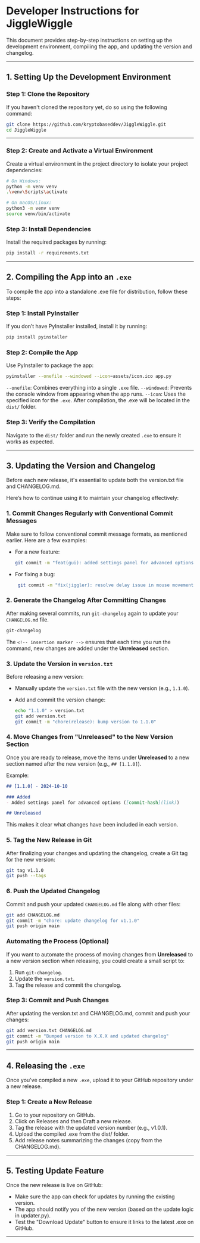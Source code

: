 # Developer Instructions for JiggleWiggle

This document provides step-by-step instructions on setting up the development environment, compiling the app, and updating the version and changelog.

---

## 1. Setting Up the Development Environment

### Step 1: Clone the Repository

If you haven't cloned the repository yet, do so using the following command:

```bash
git clone https://github.com/kryptobaseddev/JiggleWiggle.git
cd JiggleWiggle
```

---

### Step 2: Create and Activate a Virtual Environment

Create a virtual environment in the project directory to isolate your project dependencies:

```bash
# On Windows:
python -m venv venv
.\venv\Scripts\activate

# On macOS/Linux:
python3 -m venv venv
source venv/bin/activate
```

### Step 3: Install Dependencies

Install the required packages by running:

```bash
pip install -r requirements.txt
```

---

## 2. Compiling the App into an `.exe`

To compile the app into a standalone .exe file for distribution, follow these steps:

### Step 1: Install PyInstaller

If you don’t have PyInstaller installed, install it by running:

```bash
pip install pyinstaller
```

### Step 2: Compile the App

Use PyInstaller to package the app:

```bash
pyinstaller --onefile --windowed --icon=assets/icon.ico app.py
```


`--onefile`: Combines everything into a single `.exe` file.
`--windowed`: Prevents the console window from appearing when the app runs.
`--icon`: Uses the specified icon for the `.exe`.
After compilation, the .exe will be located in the `dist/` folder.

### Step 3: Verify the Compilation

Navigate to the `dist/` folder and run the newly created `.exe` to ensure it works as expected.

---

## 3. Updating the Version and Changelog

Before each new release, it's essential to update both the version.txt file and CHANGELOG.md.

Here’s how to continue using it to maintain your changelog effectively:

### 1. **Commit Changes Regularly with Conventional Commit Messages**

Make sure to follow conventional commit message formats, as mentioned earlier. Here are a few examples:

- For a new feature:

     ```bash
     git commit -m "feat(gui): added settings panel for advanced options"
     ```

- For fixing a bug:

    ```bash
     git commit -m "fix(jiggler): resolve delay issue in mouse movement"
     ```

### 2. **Generate the Changelog After Committing Changes**

After making several commits, run `git-changelog` again to update your `CHANGELOG.md` file.

   ```bash
   git-changelog
   ```

   The `<!-- insertion marker -->` ensures that each time you run the command, new changes are added under the **Unreleased** section.

### 3. **Update the Version in `version.txt`**

Before releasing a new version:

- Manually update the `version.txt` file with the new version (e.g., `1.1.0`).
- Add and commit the version change:

     ```bash
     echo "1.1.0" > version.txt
     git add version.txt
     git commit -m "chore(release): bump version to 1.1.0"
     ```

### 4. **Move Changes from "Unreleased" to the New Version Section**

Once you are ready to release, move the items under **Unreleased** to a new section named after the new version (e.g., `## [1.1.0]`).

   Example:

   ```markdown
   ## [1.1.0] - 2024-10-10

   ### Added
   - Added settings panel for advanced options ([commit-hash](link))

   ## Unreleased
   ```

   This makes it clear what changes have been included in each version.

### 5. **Tag the New Release in Git**

After finalizing your changes and updating the changelog, create a Git tag for the new version:

   ```bash
   git tag v1.1.0
   git push --tags
   ```

### 6. **Push the Updated Changelog**

Commit and push your updated `CHANGELOG.md` file along with other files:

   ```bash
   git add CHANGELOG.md
   git commit -m "chore: update changelog for v1.1.0"
   git push origin main
   ```

### **Automating the Process (Optional)**

If you want to automate the process of moving changes from **Unreleased** to a new version section when releasing, you could create a small script to:

1. Run `git-changelog`.
2. Update the `version.txt`.
3. Tag the release and commit the changelog.

### Step 3: Commit and Push Changes

After updating the version.txt and CHANGELOG.md, commit and push your changes:

```bash
git add version.txt CHANGELOG.md
git commit -m "Bumped version to X.X.X and updated changelog"
git push origin main
```

---

## 4. Releasing the `.exe`

Once you've compiled a new `.exe`, upload it to your GitHub repository under a new release.

### Step 1: Create a New Release

1. Go to your repository on GitHub.
2. Click on Releases and then Draft a new release.
3. Tag the release with the updated version number (e.g., v1.0.1).
4. Upload the compiled .exe from the dist/ folder.
5. Add release notes summarizing the changes (copy from the CHANGELOG.md).

---

## 5. Testing Update Feature

Once the new release is live on GitHub:

- Make sure the app can check for updates by running the existing version.
- The app should notify you of the new version (based on the update logic in updater.py).
- Test the "Download Update" button to ensure it links to the latest .exe on GitHub.

---
